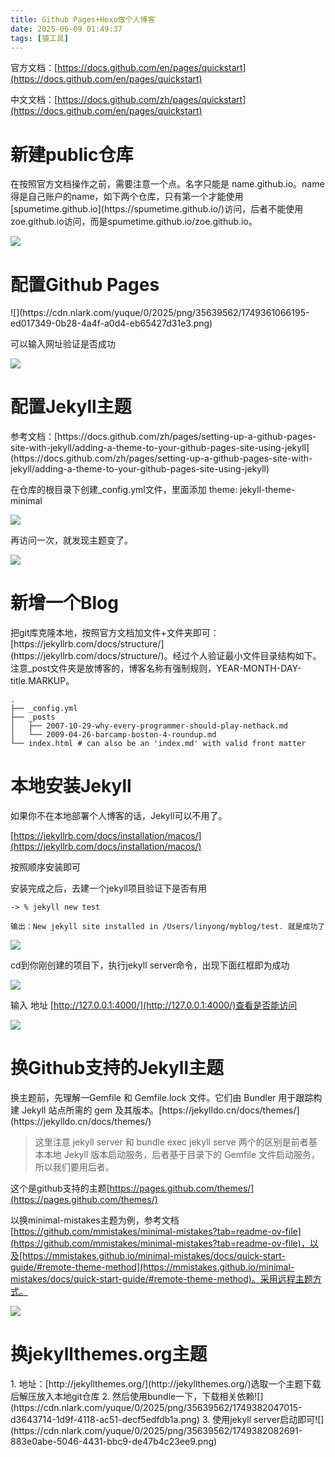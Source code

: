 ```yaml
---
title: Github Pages+Hexo做个人博客
date: 2025-06-09 01:49:37
tags: [猿工具]
---
```


官方文档：[https://docs.github.com/en/pages/quickstart](https://docs.github.com/en/pages/quickstart)

中文文档：[https://docs.github.com/zh/pages/quickstart](https://docs.github.com/en/pages/quickstart)

<h1 id="wrbQf">新建public仓库</h1>
在按照官方文档操作之前，需要注意一个点。名字只能是 name.github.io。name得是自己账户的name，如下两个仓库，只有第一个才能使用[spumetime.github.io](https://spumetime.github.io/)访问，后者不能使用zoe.github.io访问，而是spumetime.github.io/zoe.github.io。

![](https://cdn.nlark.com/yuque/0/2025/png/35639562/1749360496115-0ea7900a-4970-4eaa-9d3c-9fc0f664e195.png)

<h1 id="r1WM0">配置Github Pages</h1>
![](https://cdn.nlark.com/yuque/0/2025/png/35639562/1749361066195-ed017349-0b28-4a4f-a0d4-eb65427d31e3.png)

可以输入网址验证是否成功

![](https://cdn.nlark.com/yuque/0/2025/png/35639562/1749362165509-40a6c726-6fca-47a1-81f2-4c73690712f3.png)

<h1 id="k12ZT">配置Jekyll主题</h1>
参考文档：[https://docs.github.com/zh/pages/setting-up-a-github-pages-site-with-jekyll/adding-a-theme-to-your-github-pages-site-using-jekyll](https://docs.github.com/zh/pages/setting-up-a-github-pages-site-with-jekyll/adding-a-theme-to-your-github-pages-site-using-jekyll)

在仓库的根目录下创建_config.yml文件，里面添加  theme: jekyll-theme-minimal 

![](https://cdn.nlark.com/yuque/0/2025/png/35639562/1749362292690-16e9c377-81d8-4a19-ab09-00501ba39546.png)

再访问一次，就发现主题变了。

![](https://cdn.nlark.com/yuque/0/2025/png/35639562/1749362009060-333752d1-31ae-417c-8ee7-6bf527ba027a.png)

<h1 id="UsBpV">新增一个Blog</h1>
把git库克隆本地，按照官方文档加文件+文件夹即可：[https://jekyllrb.com/docs/structure/](https://jekyllrb.com/docs/structure/)。经过个人验证最小文件目录结构如下。注意_post文件夹是放博客的，博客名称有强制规则，YEAR-MONTH-DAY-title.MARKUP。

```shell
.
├── _config.yml
├── _posts
│   ├── 2007-10-29-why-every-programmer-should-play-nethack.md
│   └── 2009-04-26-barcamp-boston-4-roundup.md
└── index.html # can also be an 'index.md' with valid front matter

```

<h1 id="xGrcC">本地安装Jekyll</h1>
如果你不在本地部署个人博客的话，Jekyll可以不用了。

[https://jekyllrb.com/docs/installation/macos/](https://jekyllrb.com/docs/installation/macos/)

按照顺序安装即可

安装完成之后，去建一个jekyll项目验证下是否有用

```shell
-> % jekyll new test

输出：New jekyll site installed in /Users/linyong/myblog/test. 就是成功了

```

![](https://cdn.nlark.com/yuque/0/2025/png/35639562/1749367132097-56b51dae-728f-4ee7-88bc-2687a369e8cf.png)

cd到你刚创建的项目下，执行jekyll server命令，出现下面红框即为成功

![](https://cdn.nlark.com/yuque/0/2025/png/35639562/1749367392776-abc613c1-e7f1-4db2-9024-20c5b7f2f4ac.png)

输入 地址 [http://127.0.0.1:4000/](http://127.0.0.1:4000/)查看是否能访问

![](https://cdn.nlark.com/yuque/0/2025/png/35639562/1749367437298-134ecbc3-0245-4c6a-9a5e-edb57239e607.png)

<h1 id="wKRo7">换Github支持的Jekyll主题</h1>
换主题前，先理解一Gemfile 和 Gemfile.lock 文件。它们由 Bundler 用于跟踪构建 Jekyll 站点所需的 gem 及其版本。[https://jekylldo.cn/docs/themes/](https://jekylldo.cn/docs/themes/)

> 这里注意 jekyll server 和 bundle exec jekyll serve 两个的区别是前者基本本地 Jekyll 版本启动服务，后者基于目录下的 Gemfile 文件启动服务，所以我们要用后者。
>

这个是github支持的主题[https://pages.github.com/themes/](https://pages.github.com/themes/)

以换minimal-mistakes主题为例，参考文档 [https://github.com/mmistakes/minimal-mistakes?tab=readme-ov-file](https://github.com/mmistakes/minimal-mistakes?tab=readme-ov-file)，以及[https://mmistakes.github.io/minimal-mistakes/docs/quick-start-guide/#remote-theme-method](https://mmistakes.github.io/minimal-mistakes/docs/quick-start-guide/#remote-theme-method)。采用远程主题方式。

![](https://cdn.nlark.com/yuque/0/2025/png/35639562/1749375088228-32d225c6-52f8-4864-96b4-0506d75887d7.png)

<h1 id="Nx0fc">换jekyllthemes.org主题</h1>
1. 地址：[http://jekyllthemes.org/](http://jekyllthemes.org/)选取一个主题下载后解压放入本地git仓库
2. 然后使用bundle一下，下载相关依赖![](https://cdn.nlark.com/yuque/0/2025/png/35639562/1749382047015-d3643714-1d9f-4118-ac51-decf5edfdb1a.png)
3. 使用jekyll server启动即可![](https://cdn.nlark.com/yuque/0/2025/png/35639562/1749382082691-883e0abe-5046-4431-bbc9-de47b4c23ee9.png)


